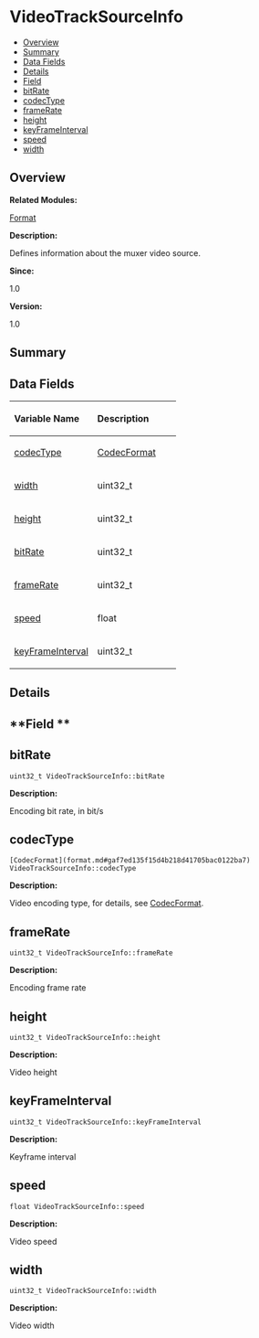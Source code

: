 # VideoTrackSourceInfo<a name="EN-US_TOPIC_0000001055518130"></a>

-   [Overview](#section1352262344165636)
-   [Summary](#section1798057246165636)
-   [Data Fields](#pub-attribs)
-   [Details](#section1402916045165636)
-   [Field](#section1325198502165636)
-   [bitRate](#a61809ef1608eedcd1cb62b53a835acb2)
-   [codecType](#af5da9e75ec58525d973015237eda6dfc)
-   [frameRate](#ad73d656b0f478e287b305609bc831f52)
-   [height](#a97aff725ec37d360cd3dee5a0050d597)
-   [keyFrameInterval](#a645143b2ac9d6de335300c62aec4c73e)
-   [speed](#a2485907934d8d174860dcb915c8cbef7)
-   [width](#ac05a648fdbc7902c8845b9784398ec70)

## **Overview**<a name="section1352262344165636"></a>

**Related Modules:**

[Format](format.md)

**Description:**

Defines information about the muxer video source. 

**Since:**

1.0

**Version:**

1.0

## **Summary**<a name="section1798057246165636"></a>

## Data Fields<a name="pub-attribs"></a>

<a name="table499868024165636"></a>
<table><thead align="left"><tr id="row462056653165636"><th class="cellrowborder" valign="top" width="50%" id="mcps1.1.3.1.1"><p id="p709760630165636"><a name="p709760630165636"></a><a name="p709760630165636"></a>Variable Name</p>
</th>
<th class="cellrowborder" valign="top" width="50%" id="mcps1.1.3.1.2"><p id="p536628625165636"><a name="p536628625165636"></a><a name="p536628625165636"></a>Description</p>
</th>
</tr>
</thead>
<tbody><tr id="row713402178165636"><td class="cellrowborder" valign="top" width="50%" headers="mcps1.1.3.1.1 "><p id="p1250131680165636"><a name="p1250131680165636"></a><a name="p1250131680165636"></a><a href="videotracksourceinfo.md#af5da9e75ec58525d973015237eda6dfc">codecType</a></p>
</td>
<td class="cellrowborder" valign="top" width="50%" headers="mcps1.1.3.1.2 "><p id="p563165184165636"><a name="p563165184165636"></a><a name="p563165184165636"></a><a href="format.md#gaf7ed135f15d4b218d41705bac0122ba7">CodecFormat</a> </p>
</td>
</tr>
<tr id="row523672014165636"><td class="cellrowborder" valign="top" width="50%" headers="mcps1.1.3.1.1 "><p id="p345635729165636"><a name="p345635729165636"></a><a name="p345635729165636"></a><a href="videotracksourceinfo.md#ac05a648fdbc7902c8845b9784398ec70">width</a></p>
</td>
<td class="cellrowborder" valign="top" width="50%" headers="mcps1.1.3.1.2 "><p id="p1043660140165636"><a name="p1043660140165636"></a><a name="p1043660140165636"></a>uint32_t </p>
</td>
</tr>
<tr id="row226620620165636"><td class="cellrowborder" valign="top" width="50%" headers="mcps1.1.3.1.1 "><p id="p669465837165636"><a name="p669465837165636"></a><a name="p669465837165636"></a><a href="videotracksourceinfo.md#a97aff725ec37d360cd3dee5a0050d597">height</a></p>
</td>
<td class="cellrowborder" valign="top" width="50%" headers="mcps1.1.3.1.2 "><p id="p148079721165636"><a name="p148079721165636"></a><a name="p148079721165636"></a>uint32_t </p>
</td>
</tr>
<tr id="row669141959165636"><td class="cellrowborder" valign="top" width="50%" headers="mcps1.1.3.1.1 "><p id="p1260601317165636"><a name="p1260601317165636"></a><a name="p1260601317165636"></a><a href="videotracksourceinfo.md#a61809ef1608eedcd1cb62b53a835acb2">bitRate</a></p>
</td>
<td class="cellrowborder" valign="top" width="50%" headers="mcps1.1.3.1.2 "><p id="p666856751165636"><a name="p666856751165636"></a><a name="p666856751165636"></a>uint32_t </p>
</td>
</tr>
<tr id="row1545016474165636"><td class="cellrowborder" valign="top" width="50%" headers="mcps1.1.3.1.1 "><p id="p2014792234165636"><a name="p2014792234165636"></a><a name="p2014792234165636"></a><a href="videotracksourceinfo.md#ad73d656b0f478e287b305609bc831f52">frameRate</a></p>
</td>
<td class="cellrowborder" valign="top" width="50%" headers="mcps1.1.3.1.2 "><p id="p2061043203165636"><a name="p2061043203165636"></a><a name="p2061043203165636"></a>uint32_t </p>
</td>
</tr>
<tr id="row637524923165636"><td class="cellrowborder" valign="top" width="50%" headers="mcps1.1.3.1.1 "><p id="p1170382815165636"><a name="p1170382815165636"></a><a name="p1170382815165636"></a><a href="videotracksourceinfo.md#a2485907934d8d174860dcb915c8cbef7">speed</a></p>
</td>
<td class="cellrowborder" valign="top" width="50%" headers="mcps1.1.3.1.2 "><p id="p975289525165636"><a name="p975289525165636"></a><a name="p975289525165636"></a>float </p>
</td>
</tr>
<tr id="row676037835165636"><td class="cellrowborder" valign="top" width="50%" headers="mcps1.1.3.1.1 "><p id="p321585366165636"><a name="p321585366165636"></a><a name="p321585366165636"></a><a href="videotracksourceinfo.md#a645143b2ac9d6de335300c62aec4c73e">keyFrameInterval</a></p>
</td>
<td class="cellrowborder" valign="top" width="50%" headers="mcps1.1.3.1.2 "><p id="p1786839245165636"><a name="p1786839245165636"></a><a name="p1786839245165636"></a>uint32_t </p>
</td>
</tr>
</tbody>
</table>

## **Details**<a name="section1402916045165636"></a>

## **Field **<a name="section1325198502165636"></a>

## bitRate<a name="a61809ef1608eedcd1cb62b53a835acb2"></a>

```
uint32_t VideoTrackSourceInfo::bitRate
```

 **Description:**

Encoding bit rate, in bit/s 

## codecType<a name="af5da9e75ec58525d973015237eda6dfc"></a>

```
[CodecFormat](format.md#gaf7ed135f15d4b218d41705bac0122ba7) VideoTrackSourceInfo::codecType
```

 **Description:**

Video encoding type, for details, see  [CodecFormat](format.md#gaf7ed135f15d4b218d41705bac0122ba7). 

## frameRate<a name="ad73d656b0f478e287b305609bc831f52"></a>

```
uint32_t VideoTrackSourceInfo::frameRate
```

 **Description:**

Encoding frame rate 

## height<a name="a97aff725ec37d360cd3dee5a0050d597"></a>

```
uint32_t VideoTrackSourceInfo::height
```

 **Description:**

Video height 

## keyFrameInterval<a name="a645143b2ac9d6de335300c62aec4c73e"></a>

```
uint32_t VideoTrackSourceInfo::keyFrameInterval
```

 **Description:**

Keyframe interval 

## speed<a name="a2485907934d8d174860dcb915c8cbef7"></a>

```
float VideoTrackSourceInfo::speed
```

 **Description:**

Video speed 

## width<a name="ac05a648fdbc7902c8845b9784398ec70"></a>

```
uint32_t VideoTrackSourceInfo::width
```

 **Description:**

Video width 


